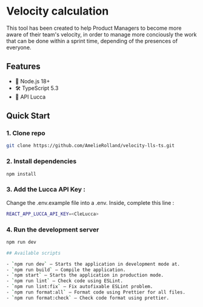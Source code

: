 # Velocity calculation

This tool has been created to help Product Managers to become more aware of their team's velocity, in order to manage more conciously the work that can be done within a sprint time, depending of the presences of everyone.

## Features

- 💎 Node.js 18+
- 🛠️ TypeScript 5.3
- 📅 API Lucca

## Quick Start

### 1. Clone repo

```bash
git clone https://github.com/AmelieRolland/velocity-lls-ts.git
```

### 2. Install dependencies

```bash
npm install
```
### 3. Add the Lucca API Key :

Change the .env.example file into a .env. Inside, complete this line :
```bash
REACT_APP_LUCCA_API_KEY=<CleLucca>
```

### 4. Run the development server

```bash
npm run dev

## Available scripts

- `npm run dev` — Starts the application in development mode at.
- `npm run build` — Compile the application.
- `npm start` — Starts the application in production mode.
- `npm run lint` — Check code using ESLint.
- `npm run lint:fix` — Fix autofixable ESLint problem.
- `npm run format:all` — Format code using Prettier for all files.
- `npm run format:check` — Check code format using prettier.
```


